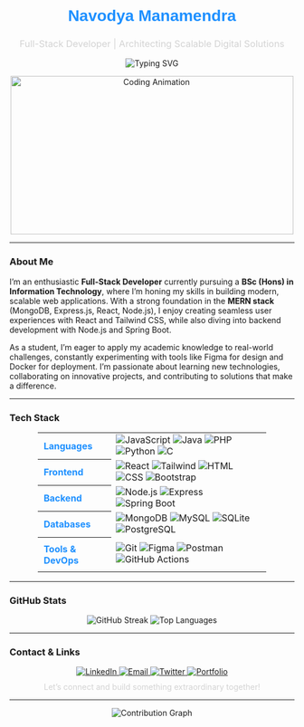 <div align="center">
  <h1 style="font-family: 'Arial', sans-serif; color: #1E90FF;">Navodya Manamendra</h1>
  <h3 style="color: #D3D3D3; font-weight: 400;">Full-Stack Developer | Architecting Scalable Digital Solutions</h3>
  <div style="display: flex; justify-content: center; width: 100%;">
    <img src="https://readme-typing-svg.herokuapp.com?font=monospace&size=16&color=1E90FF&center=true&vCenter=true&width=500&lines=Welcome+to+my+GitHub+Universe;Crafting+Code+that+Shapes+the+Future" alt="Typing SVG" style="max-width: 100%;" />
  </div>
</div>

<p align="center">
  <img src="https://media.giphy.com/media/qgQUggAC3Pfv687qPC/giphy.gif" width="500" height="280" alt="Coding Animation" />
</p>

---

### About Me
I’m an enthusiastic **Full-Stack Developer** currently pursuing a **BSc (Hons) in Information Technology**, where I’m honing my skills in building modern, scalable web applications. With a strong foundation in the **MERN stack** (MongoDB, Express.js, React, Node.js), I enjoy creating seamless user experiences with React and Tailwind CSS, while also diving into backend development with Node.js and Spring Boot.

As a student, I’m eager to apply my academic knowledge to real-world challenges, constantly experimenting with tools like Figma for design and Docker for deployment. I’m passionate about learning new technologies, collaborating on innovative projects, and contributing to solutions that make a difference.

---

### Tech Stack
<div align="center">
  <table style="border: none; border-collapse: collapse; width: 80%;">
    <tr>
      <th style="color: #1E90FF; padding: 10px; text-align: left;">Languages</th>
      <td>
        <img src="https://img.shields.io/badge/JavaScript-F7DF1E?style=flat-square&logo=javascript&logoColor=black" alt="JavaScript" />
        <img src="https://img.shields.io/badge/Java-007396?style=flat-square&logo=java&logoColor=white" alt="Java" />
        <img src="https://img.shields.io/badge/PHP-777BB4?style=flat-square&logo=php&logoColor=white" alt="PHP" />
        <img src="https://img.shields.io/badge/Python-3776AB?style=flat-square&logo=python&logoColor=white" alt="Python" />
        <img src="https://img.shields.io/badge/C-00599C?style=flat-square&logo=c&logoColor=white" alt="C" />
      </td>
    </tr>
    <tr>
      <th style="color: #1E90FF; padding: 10px; text-align: left;">Frontend</th>
      <td>
        <img src="https://img.shields.io/badge/React-61DAFB?style=flat-square&logo=react&logoColor=black" alt="React" />
        <img src="https://img.shields.io/badge/TailwindCSS-38B2AC?style=flat-square&logo=tailwind-css&logoColor=white" alt="Tailwind" />
        <img src="https://img.shields.io/badge/HTML5-E34F26?style=flat-square&logo=html5&logoColor=white" alt="HTML" />
        <img src="https://img.shields.io/badge/CSS3-1572B6?style=flat-square&logo=css3&logoColor=white" alt="CSS" />
        <img src="https://img.shields.io/badge/Bootstrap-7952B3?style=flat-square&logo=bootstrap&logoColor=white" alt="Bootstrap" />
      </td>
    </tr>
    <tr>
      <th style="color: #1E90FF; padding: 10px; text-align: left;">Backend</th>
      <td>
        <img src="https://img.shields.io/badge/Node.js-339933?style=flat-square&logo=node.js&logoColor=white" alt="Node.js" />
        <img src="https://img.shields.io/badge/Express-000000?style=flat-square&logo=express&logoColor=white" alt="Express" />
        <img src="https://img.shields.io/badge/Spring_Boot-6DB33F?style=flat-square&logo=spring-boot&logoColor.tomlwhite" alt="Spring Boot" />
      </td>
    </tr>
    <tr>
      <th style="color: #1E90FF; padding: 10px; text-align: left;">Databases</th>
      <td>
        <img src="https://img.shields.io/badge/MongoDB-47A248?style=flat-square&logo=mongodb&logoColor=white" alt="MongoDB" />
        <img src="https://img.shields.io/badge/MySQL-4479A1?style=flat-square&logo=mysql&logoColor=white" alt="MySQL" />
        <img src="https://img.shields.io/badge/SQLite-003B57?style=flat-square&logo=sqlite&logoColor=white" alt="SQLite" />
        <img src="https://img.shields.io/badge/PostgreSQL-4169E1?style=flat-square&logo=postgresql&logoColor=white" alt="PostgreSQL" />
      </td>
    </tr>
    <tr>
      <th style="color: #1E90FF; padding: 10px; text-align: left;">Tools & DevOps</th>
      <td>
        <img src="https://img.shields.io/badge/Git-F05032?style=flat-square&logo=git&logoColor=white" alt="Git" />
        <img src="https://img.shields.io/badge/Figma-F24E1E?style=flat-square&logo=figma&logoColor=white" alt="Figma" />
        <img src="https://img.shields.io/badge/Postman-FF6C37?style=flat-square&logo=postman&logoColor=white" alt="Postman" />
        <img src="https://img.shields.io/badge/GitHub_Actions-2088FF?style=flat-square&logo=github-actions&logoColor=white" alt="GitHub Actions" />
      </td>
    </tr>
  </table>
</div>

---

### GitHub Stats
<div align="center">
  <img src="https://github-readme-streak-stats.herokuapp.com/?user=manamendrajn&theme=transparent&hide_border=true&ring=1E90FF&fire=FF6347&currStreakLabel=1E90FF" alt="GitHub Streak" />
  <img src="https://github-readme-stats.vercel.app/api/top-langs?username=manamendrajn&layout=compact&theme=transparent&hide_border=true&title_color=1E90FF&text_color=D3D3D3" alt="Top Languages" />
</div>

---

### Contact & Links
<div align="center">
  <a href="https://linkedin.com/in/navodya-manamendra-35a309248" target="_blank">
    <img src="https://img.shields.io/badge/LinkedIn-0A66C2?style=flat-square&logo=linkedin&logoColor=white" alt="LinkedIn" />
  </a>
  <a href="mailto:navodyamanamendra@gmail.com" target="_blank">
    <img src="https://img.shields.io/badge/Email-D14836?style=flat-square&logo=gmail&logoColor=white" alt="Email" />
  </a>
  <a href="https://twitter.com/navodya_dev" target="_blank">
    <img src="https://img.shields.io/badge/Twitter-1DA1F2?style=flat-square&logo=twitter&logoColor=white" alt="Twitter" />
  </a>
  <a href="https://v0-navodya-portfolio-website.vercel.app/" target="https://v0-navodya-portfolio-website.vercel.app/">
    <img src="https://img.shields.io/badge/Portfolio-FF6347?style=flat-square&logo=web&logoColor=white" alt="Portfolio" />
  </a>
</div>
<p align="center" style="color: #D3D3D3; margin-top: 10px;">Let’s connect and build something extraordinary together!</p>

---

<div align="center">
  <img src="https://github-readme-activity-graph.vercel.app/graph?username=manamendrajn&theme=react-dark&hide_border=true&color=1E90FF&line=FF6347&point=D3D3D3" alt="Contribution Graph" style="max-width: 100%;" />
</div>
